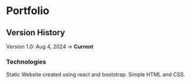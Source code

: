 # Portfolio

## Version History

Version 1.0: Aug 4, 2024 -> **Current**

### Technologies

Static Website created using react and
bootstrap. Simple HTML and CSS.
